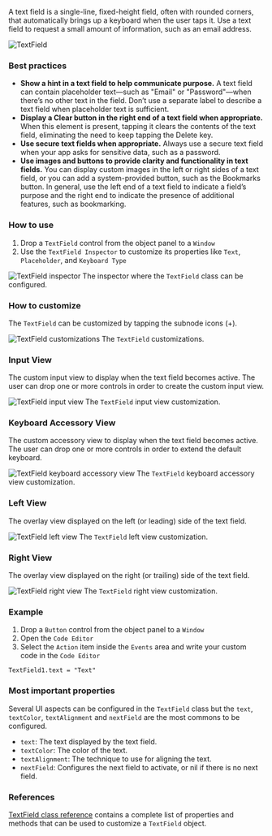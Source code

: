 A text field is a single-line, fixed-height field, often with rounded corners, that automatically brings up a keyboard when the user taps it. Use a text field to request a small amount of information, such as an email address.

![TextField](../images/creo2/textfield1.png)

### Best practices
* **Show a hint in a text field to help communicate purpose.** A text field can contain placeholder text—such as "Email" or "Password"—when there’s no other text in the field. Don’t use a separate label to describe a text field when placeholder text is sufficient.
* **Display a Clear button in the right end of a text field when appropriate.** When this element is present, tapping it clears the contents of the text field, eliminating the need to keep tapping the Delete key.
* **Use secure text fields when appropriate.** Always use a secure text field when your app asks for sensitive data, such as a password.
* **Use images and buttons to provide clarity and functionality in text fields.** You can display custom images in the left or right sides of a text field, or you can add a system-provided button, such as the Bookmarks button. In general, use the left end of a text field to indicate a field’s purpose and the right end to indicate the presence of additional features, such as bookmarking.

### How to use
1. Drop a `TextField` control from the object panel to a `Window`
2. Use the `TextField Inspector` to customize its properties like `Text`, `Placeholder`, and `Keyboard Type`

![`TextField` inspector](../images/creo2/textfield2.png)
The inspector where the `TextField` class can be configured.

### How to customize
The `TextField` can be customized by tapping the subnode icons (+).

![`TextField` customizations](../images/creo2/textfield3.png)
The `TextField` customizations.

### Input View
The custom input view to display when the text field becomes active. The user can drop one or more controls in order to create the custom input view.

![`TextField` input view](../images/creo2/textfield4.png)
The `TextField` input view customization.

### Keyboard Accessory View
The custom accessory view to display when the text field becomes active. The user can drop one or more controls in order to extend the default keyboard.

![`TextField` keyboard accessory view](../images/creo2/textfield5.png)
The `TextField` keyboard accessory view customization.

### Left View
The overlay view displayed on the left (or leading) side of the text field.

![`TextField` left view](../images/creo2/textfield6.png)
The `TextField` left view customization.

### Right View
The overlay view displayed on the right (or trailing) side of the text field.

![`TextField` right view](../images/creo2/textfield7.png)
The `TextField` right view customization.

### Example
1. Drop a `Button` control from the object panel to a `Window`
3. Open the `Code Editor`
4. Select the `Action` item inside the `Events` area and write your custom code in the `Code Editor`
```
TextField1.text = "Text"
```

### Most important properties
Several UI aspects can be configured in the `TextField` class but the `text`, `textColor`, `textAlignment` and `nextField` are the most commons to be configured.
- `text`: The text displayed by the text field.
- `textColor`: The color of the text.
- `textAlignment`: The technique to use for aligning the text.
- `nextField`: Configures the next field to activate, or nil if there is no next field.

### References
[TextField class reference](../classes/TextField.html) contains a complete list of properties and methods that can be used to customize a `TextField` object.
